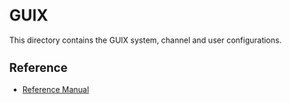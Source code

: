 # GUIX

This directory contains the GUIX system, channel and user configurations.

## Reference

- [Reference Manual](https://guix.gnu.org/en/manual/devel/en/guix.html)
